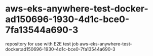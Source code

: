 # aws-eks-anywhere-test-docker-ad150696-1930-4d1c-bce0-7fa13544a690-3
repository for use with E2E test job aws-eks-anywhere-test-docker:ad150696-1930-4d1c-bce0-7fa13544a690-3
